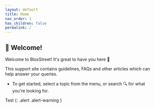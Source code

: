 ```yaml
---
layout: default
title: Home
nav_order: 1
has_children: false
permalink: /
---
```


## 👋 Welcome!

Welcome to BloxStreet! It's great to have you here 🥳

This support site contains guidelines, FAQs and other articles which can help answer your queries.
- To get started, select a topic from the menu, or search 🔍 for what you're looking for.

Test
{: .alert .alert-warning }
